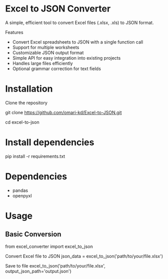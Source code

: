 # Excel to JSON Converter
A simple, efficient tool to convert Excel files (.xlsx, .xls) to JSON format.

Features

- Convert Excel spreadsheets to JSON with a single function call
- Support for multiple worksheets
- Customizable JSON output format
- Simple API for easy integration into existing projects
- Handles large files efficiently
- Optional grammar correction for text fields

# Installation

Clone the repository

git clone https://github.com/omari-kd/Excel-to-JSON.git

cd excel-to-json

# Install dependencies

pip install -r requirements.txt

# Dependencies

- pandas
- openpyxl


# Usage
## Basic Conversion

from excel_converter import excel_to_json

Convert Excel file to JSON
json_data = excel_to_json('path/to/your/file.xlsx')

Save to file
excel_to_json('path/to/your/file.xlsx', output_json_path='output.json')
